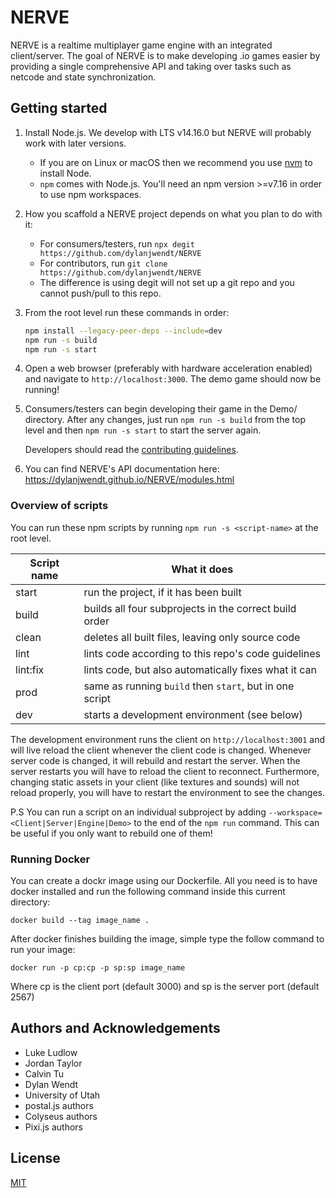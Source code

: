 # NERVE

NERVE is a realtime  multiplayer game engine with an integrated client/server.
The goal of NERVE is to make developing .io games easier by providing a single comprehensive API and taking over tasks
such as netcode and state synchronization.

## Getting started

1. Install Node.js. We develop with LTS v14.16.0 but NERVE will probably work with later versions.
    * If you are on Linux or macOS then we recommend you use [nvm](https://github.com/nvm-sh/nvm) to install Node.
    * `npm` comes with Node.js. You'll need an npm version >=v7.16 in order to use npm workspaces.

2. How you scaffold a NERVE project depends on what you plan to do with it:
    * For consumers/testers, run `npx degit https://github.com/dylanjwendt/NERVE`
    * For contributors, run `git clone https://github.com/dylanjwendt/NERVE`
    * The difference is using degit will not set up a git repo and you cannot push/pull to this repo.

3. From the root level run these commands in order:
    ```bash
    npm install --legacy-peer-deps --include=dev
    npm run -s build
    npm run -s start
    ```

4. Open a web browser (preferably with hardware acceleration enabled) and navigate to `http://localhost:3000`.
The demo game should now be running!

5. Consumers/testers can begin developing their game in the Demo/ directory. After any changes, just run
   `npm run -s build` from the top level and then `npm run -s start` to start the server again.
   
   Developers should read the [contributing guidelines](./CONTRIBUTING.md).

6. You can find NERVE's API documentation here: https://dylanjwendt.github.io/NERVE/modules.html

### Overview of scripts
You can run these npm scripts by running `npm run -s <script-name>` at the root level.

| Script name | What it does                                            |
| ----------- | ------------------------------------------------------- |
| start       | run the project, if it has been built                   |
| build       | builds all four subprojects in the correct build order  |
| clean       | deletes all built files, leaving only source code       |
| lint        | lints code according to this repo's code guidelines     |
| lint:fix    | lints code, but also automatically fixes what it can    |
| prod        | same as running `build` then `start`, but in one script |
| dev         | starts a development environment (see below)            |

The development environment runs the client on `http://localhost:3001` and will live reload the client whenever the
client code is changed. Whenever server code is changed, it will rebuild and restart the server. When the server
restarts you will have to reload the client to reconnect. Furthermore, changing static assets in your client
(like textures and sounds) will not reload properly, you will have to restart the environment to see the changes.

P.S You can run a script on an individual subproject by adding `--workspace=<Client|Server|Engine|Demo>` to the end of
the `npm run` command. This can be useful if you only want to rebuild one of them!

### Running Docker
You can create a dockr image using our Dockerfile. All you need is to have docker installed and run the following
command inside this current directory:

```docker build --tag image_name .```

After docker finishes building the image, simple type the follow command to run your image:

```docker run -p cp:cp -p sp:sp image_name```

Where cp is the client port (default 3000) and sp is the server port (default 2567)

## Authors and Acknowledgements

* Luke Ludlow
* Jordan Taylor
* Calvin Tu
* Dylan Wendt
* University of Utah
* postal.js authors
* Colyseus authors
* Pixi.js authors

## License
[MIT](./LICENSE.md)
